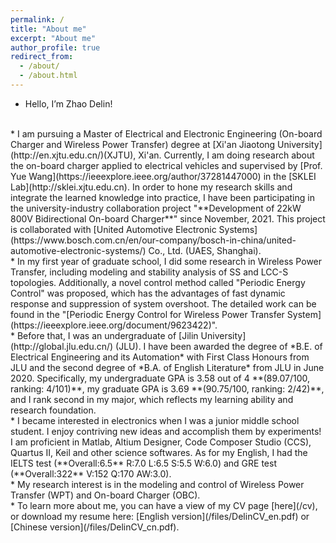```yaml
---
permalink: /
title: "About me"
excerpt: "About me"
author_profile: true
redirect_from: 
  - /about/
  - /about.html
---
```


* Hello, I’m Zhao Delin!
<br>
*  I am pursuing a Master of Electrical and Electronic Engineering (On-board Charger and Wireless Power Transfer) degree at [Xi'an Jiaotong University](http://en.xjtu.edu.cn/)(XJTU), Xi'an. Currently, I am doing research about the on-board charger applied to electrical vehicles and supervised by [Prof. Yue Wang](https://ieeexplore.ieee.org/author/37281447000) in the [SKLEI Lab](http://sklei.xjtu.edu.cn). In order to hone my research skills and integrate the learned knowledge into practice, I have been participating in the university-industry collaboration project "**Development of 22kW 800V Bidirectional On-board Charger**" since November, 2021. This project is collaborated with [United Automotive Electronic Systems](https://www.bosch.com.cn/en/our-company/bosch-in-china/united-automotive-electronic-systems/) Co., Ltd. (UAES, Shanghai). 
<br>
* In my first year of graduate school, I did some research in Wireless Power Transfer, including modeling and stability analysis of SS and LCC-S topologies. Additionally, a novel control method called "Periodic Energy Control" was proposed, which has the advantages of fast dynamic response and suppression of system overshoot. The detailed work can be found in the "[Periodic Energy Control for Wireless Power Transfer System](https://ieeexplore.ieee.org/document/9623422)".
<br>
* Before that, I was an undergraduate of [Jilin University](http://global.jlu.edu.cn/) (JLU). I have been awarded the degree of *B.E. of Electrical Engineering and its Automation* with First Class Honours from JLU and the second degree of *B.A. of English Literature* from JLU in June 2020. Specifically, my undergraduate GPA is 3.58 out of 4 **(89.07/100, ranking: 4/101)**, my graduate GPA is 3.69 **(90.75/100, ranking: 2/42)**, and I rank second in my major, which reflects my learning ability and research foundation.
<br>
* I became interested in electronics when I was a junior middle school student. I enjoy contriving new ideas and accomplish them by experiments! I am proficient in Matlab, Altium Designer, Code Composer Studio (CCS), Quartus II, Keil and other science softwares. As for my English, I had the IELTS test (**Overall:6.5** R:7.0 L:6.5 S:5.5 W:6.0) and GRE test (**Overall:322** V:152 Q:170 AW:3.0).
<br>
* My research interest is in the modeling and control of Wireless Power Transfer (WPT) and On-board Charger (OBC). 
<br>
* To learn more about me, you can have a view of my CV page [here](/cv), or download my resume here: [English version](/files/DelinCV_en.pdf) or [Chinese version](/files/DelinCV_cn.pdf).
<br>


<!-- 
======



 -->